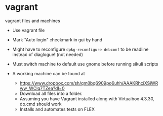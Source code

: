 # vagrant
vagrant files and machines

* Use vagrant file
* Mark "Auto login" checkmark in gui by hand
* Might have to reconfigure `dpkg-reconfigure debconf` to be readline instead of diaglogue! (not needed)
* Must switch machine to default use gnome before running sikuli scripts

* A working machine can be found at 
    * https://www.dropbox.com/sh/qm0bq6909po6uhh/AAAKRhciXSiWRww_WCIq7TZea?dl=0
    * Download all files into a folder. 
    * Assuming you have Vagrant installed along with Virtualbox 4.3.30, do.cmd should work
    * Installs and automates tests on FLEX
